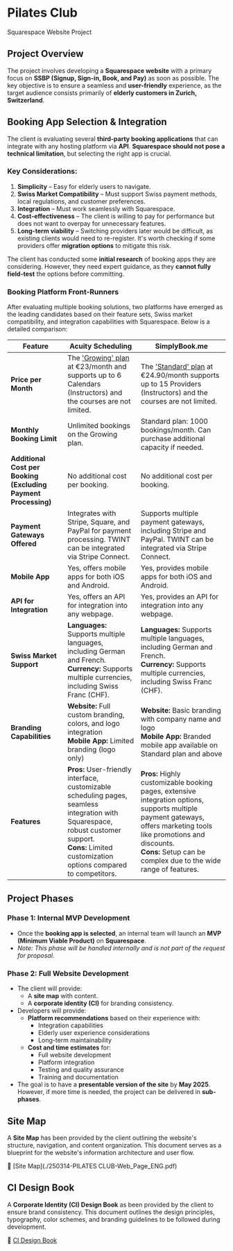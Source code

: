 # Pilates Club
Squarespace Website Project

## Project Overview
The project involves developing a **Squarespace website** with a primary focus on **SSBP (Signup, Sign-in, Book, and Pay)** as soon as possible. The key objective is to ensure a seamless and **user-friendly** experience, as the target audience consists primarily of **elderly customers in Zurich, Switzerland**.

## Booking App Selection & Integration
The client is evaluating several **third-party booking applications** that can integrate with any hosting platform via **API**. **Squarespace should not pose a technical limitation**, but selecting the right app is crucial.

### Key Considerations:
1. **Simplicity** – Easy for elderly users to navigate.
2. **Swiss Market Compatibility** – Must support Swiss payment methods, local regulations, and customer preferences.
3. **Integration** – Must work seamlessly with Squarespace.
4. **Cost-effectiveness** – The client is willing to pay for performance but does not want to overpay for unnecessary features.
5. **Long-term viability** – Switching providers later would be difficult, as existing clients would need to re-register. It's worth checking if some providers offer **migration options** to mitigate this risk.

The client has conducted some **initial research** of booking apps they are considering. However, they need expert guidance, as they **cannot fully field-test** the options before committing.

### Booking Platform Front-Runners
After evaluating multiple booking solutions, two platforms have emerged as the leading candidates based on their feature sets, Swiss market compatibility, and integration capabilities with Squarespace. Below is a detailed comparison:

| **Feature**                                         | **Acuity Scheduling**                                                                                                                                                                                                                   | **SimplyBook.me**                                                                                                                                                                                                                                                        |
|-----------------------------------------------------|----------------------------------------------------------------------------------------------------------------------------------------------------------------------------------------------------------------------------------------|--------------------------------------------------------------------------------------------------------------------------------------------------------------------------------------------------------------------------------------------------------------------------|
| **Price per Month**                     | The ['Growing' plan](https://www.squarespace.com/scheduling#pricing) at €23/month and supports up to 6 Calendars (Instructors) and the courses are not limited. | The ['Standard' plan](https://simplybook.me/en/pricing) at €24.90/month supports up to 15 Providers (Instructors) and the courses are not limited.                                                                               |
| **Monthly Booking Limit**                           | Unlimited bookings on the Growing plan.                                                                                                                                                                     | Standard plan: 1000 bookings/month. Can purchase additional capacity if needed.                                                                                                                                                                                              |
| **Additional Cost per Booking (Excluding Payment Processing)** | No additional cost per booking.                                                                                                                                                                                                       | No additional cost per booking.                                                                                                                                                                                                                                        |
| **Payment Gateways Offered**                        | Integrates with Stripe, Square, and PayPal for payment processing. TWINT can be integrated via Stripe Connect.                                                                                                                                                | Supports multiple payment gateways, including Stripe and PayPal. TWINT can be integrated via Stripe Connect.                                                                                                                                                                                      |
| **Mobile App**                                      | Yes, offers mobile apps for both iOS and Android.                                                                                                                                                                 | Yes, provides mobile apps for both iOS and Android.                                                                                                                                                                                                   |
| **API for Integration**                             | Yes, offers an API for integration into any webpage.                                                                                                                                                              | Yes, provides an API for integration into any webpage.                                                                                                                                                                                                |
| **Swiss Market Support**                            | **Languages:** Supports multiple languages, including German and French.<br>**Currency:** Supports multiple currencies, including Swiss Franc (CHF).  | **Languages:** Supports multiple languages, including German and French.<br>**Currency:** Supports multiple currencies, including Swiss Franc (CHF).  |
| **Branding Capabilities**                           | **Website:** Full custom branding, colors, and logo integration<br>**Mobile App:** Limited branding (logo only) | **Website:** Basic branding with company name and logo<br>**Mobile App:** Branded mobile app available on Standard plan and above |
| **Features**                                        | **Pros:** User-friendly interface, customizable scheduling pages, seamless integration with Squarespace, robust customer support.<br>**Cons:** Limited customization options compared to competitors.  | **Pros:** Highly customizable booking pages, extensive integration options, supports multiple payment gateways, offers marketing tools like promotions and discounts.<br>**Cons:** Setup can be complex due to the wide range of features.  |


## Project Phases

### Phase 1: Internal MVP Development
- Once the **booking app is selected**, an internal team will launch an **MVP (Minimum Viable Product)** on **Squarespace**.
- *Note: This phase will be handled internally and is not part of the request for proposal.*

### Phase 2: Full Website Development
- The client will provide:
  - A **site map** with content.
  - A **corporate identity (CI)** for branding consistency.
- Developers will provide:
  - **Platform recommendations** based on their experience with:
    - Integration capabilities
    - Elderly user experience considerations
    - Long-term maintainability
  - **Cost and time estimates** for:
    - Full website development
    - Platform integration
    - Testing and quality assurance
    - Training and documentation
- The goal is to have a **presentable version of the site** by **May 2025**. However, if more time is needed, the project can be delivered in **sub-phases**.

## Site Map
A **Site Map** has been provided by the client outlining the website's structure, navigation, and content organization. This document serves as a blueprint for the website's information architecture and user flow.

📄 [Site Map](./250314-PILATES CLUB-Web_Page_ENG.pdf)

## CI Design Book
A **Corporate Identity (CI) Design Book** as been provided by the client to ensure brand consistency. This document outlines the design principles, typography, color schemes, and branding guidelines to be followed during development.

📄 [CI Design Book](./Logo_Style_Guide_Pilates_Club_2025.pdf)
